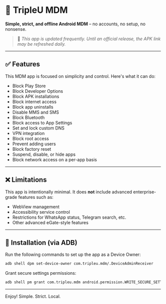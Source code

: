 
# 📱 TripleU MDM

**Simple, strict, and offline Android MDM** – no accounts, no setup, no nonsense.

> 🔄 *This app is updated frequently. Until an official release, the APK link may be refreshed daily.*

---

## ✅ Features

This MDM app is focused on simplicity and control. Here's what it can do:

* Block Play Store
* Block Developer Options
* Block APK installations
* Block internet access
* Block app uninstalls
* Disable MMS and SMS
* Block Bluetooth
* Block access to App Settings
* Set and lock custom DNS
* VPN integration
* Block root access
* Prevent adding users
* Block factory reset
* Suspend, disable, or hide apps
* Block network access on a per-app basis

---

## ❌ Limitations

This app is intentionally minimal. It does **not** include advanced enterprise-grade features such as:

* WebView management
* Accessibility service control
* Restrictions for WhatsApp status, Telegram search, etc.
* Other advanced eGate-style features

---

## 🔧 Installation (via ADB)

Run the following commands to set up the app as a Device Owner:

```bash
adb shell dpm set-device-owner com.tripleu.mdm/.DeviceAdminReceiver
```

Grant secure settings permissions:

```bash
adb shell pm grant com.tripleu.mdm android.permission.WRITE_SECURE_SETTINGS
```

---

Enjoy!
Simple. Strict. Local.

